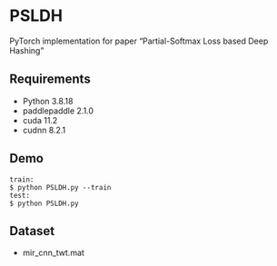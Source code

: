 # PSLDH
PyTorch implementation for paper “Partial-Softmax Loss based Deep Hashing”

## Requirements

- Python 3.8.18
- paddlepaddle 2.1.0
- cuda 11.2
- cudnn 8.2.1

## Demo
```
train:
$ python PSLDH.py --train
test:
$ python PSLDH.py
```

## Dataset
- mir_cnn_twt.mat
